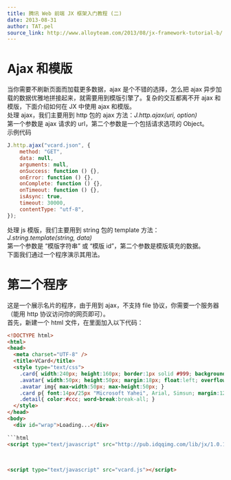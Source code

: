 ```yaml
---
title: 腾讯 Web 前端 JX 框架入门教程 (二)
date: 2013-08-31
author: TAT.pel
source_link: http://www.alloyteam.com/2013/08/jx-framework-tutorial-b/
---
```


<!-- {% raw %} - for jekyll -->

# Ajax 和模版

当你需要不刷新页面而加载更多数据，ajax 是个不错的选择，怎么把 ajax 异步加载的数据优雅地拼接起来，就需要用到模版引擎了。复杂的交互都离不开 ajax 和模版，下面介绍如何在 JX 中使用 ajax 和模版。  
处理 ajax，我们主要用到 http 包的 ajax 方法：_J.http.ajax(uri, option)_  
第一个参数是 ajax 请求的 url，第二个参数是一个包括请求选项的 Object。  
示例代码  

```javascript
J.http.ajax("vcard.json", {
    method: "GET",
    data: null,
    arguments: null,
    onSuccess: function () {},
    onError: function () {},
    onComplete: function () {},
    onTimeout: function () {},
    isAsync: true,
    timeout: 30000,
    contentType: "utf-8",
});
```

处理 js 模版，我们主要用到 string 包的 template 方法：_J.string.template(string, data)_  
第一个参数是 “模版字符串” 或 “模版 id”，第二个参数是模版填充的数据。  
下面我们通过一个程序演示其用法。

# 第二个程序

这是一个展示名片的程序，由于用到 ajax，不支持 file 协议，你需要一个服务器（能用 http 协议访问你的网页即可）。  
首先，新建一个 html 文件，在里面加入以下代码：  

````html
<!DOCTYPE html>
<html>
<head>
  <meta charset="UTF-8" />
  <title>VCard</title>
  <style type="text/css">
    .card{ width:240px; height:160px; border:1px solid #999; background:#fff; overflow:hidden; }
    .avatar{ width:50px; height:50px; margin:18px; float:left; overflow:hidden; }
    .avatar img{ max-width:50px; max-height:50px; }
    .card p{ font:14px/25px "Microsoft Yahei", Arial, Simsun; margin:12px 18px; color:#000; }
    .detail{ color:#ccc; word-break:break-all; }
  </style>
</head>
<body>
  <div id="wrap">Loading...</div>
  
```html
<script type="text/javascript" src="http://pub.idqqimg.com/lib/jx/1.0.1/jx-uiless.js" charset="UTF-8"></script>
````

  

```html
<script type="text/javascript" src="vcard.js"></script>
```

  <script id="vcardTmpl" type="text/template">
  <div class="card">
    <div class="avatar"><img src="<%=avatar%>" /></div>
    <p>昵称：&lt;%=nick%></p>
    <p>性别：&lt;%=sex=='M'?' 男 ':sex=='F'?' 女 ':' 其他 '%></p>
    <p class="detail">简介：&lt;%=detail ||

```

```


<!-- {% endraw %} - for jekyll -->